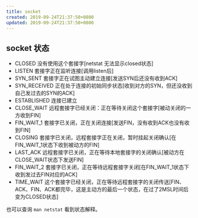 ```yaml
---
title: socket
created: 2019-09-24T21:37:50+0800
updated: 2019-09-24T21:37:50+0800
---
```



## socket 状态

- CLOSED        没有使用这个套接字[netstat 无法显示closed状态]
- LISTEN        套接字正在监听连接[调用listen后]
- SYN_SENT      套接字正在试图主动建立连接[发送SYN后还没有收到ACK]
- SYN_RECEIVED  正在处于连接的初始同步状态[收到对方的SYN，但还没收到自己发过去的SYN的ACK]
- ESTABLISHED   连接已建立
- CLOSE_WAIT    远程套接字已经关闭：正在等待关闭这个套接字[被动关闭的一方收到FIN]
- FIN_WAIT_1    套接字已关闭，正在关闭连接[发送FIN，没有收到ACK也没有收到FIN]
- CLOSING       套接字已关闭，远程套接字正在关闭，暂时挂起关闭确认[在FIN_WAIT_1状态下收到被动方的FIN]
- LAST_ACK      远程套接字已关闭，正在等待本地套接字的关闭确认[被动方在CLOSE_WAIT状态下发送FIN]
- FIN_WAIT_2    套接字已关闭，正在等待远程套接字关闭[在FIN_WAIT_1状态下收到发过去FIN对应的ACK]
- TIME_WAIT     这个套接字已经关闭，正在等待远程套接字的关闭传送[FIN、ACK、FIN、ACK都完毕，这是主动方的最后一个状态，在过了2MSL时间后变为CLOSED状态]

也可以查询 `man netstat` 看到状态解释。
